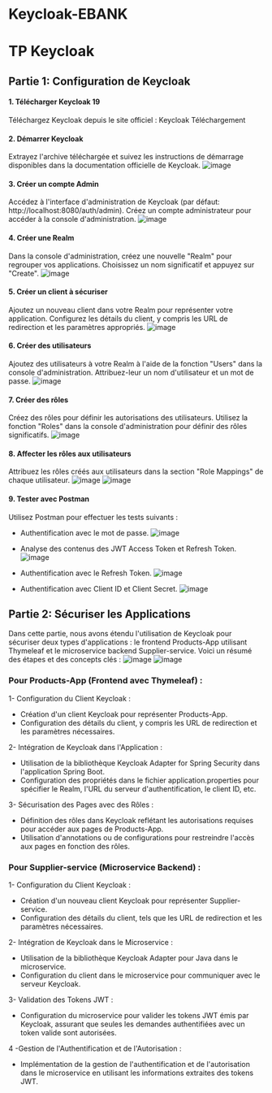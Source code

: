 # Keycloak-EBANK
# TP Keycloak

## Partie 1: Configuration de Keycloak

#### 1. Télécharger Keycloak 19
Téléchargez Keycloak depuis le site officiel : Keycloak Téléchargement

#### 2. Démarrer Keycloak
Extrayez l'archive téléchargée et suivez les instructions de démarrage disponibles dans la documentation officielle de Keycloak.
![image](https://github.com/salma-SABROU/Keycloak_TP/assets/129564311/3f023c56-e8a1-4921-b57c-e6f99ae4080a)

#### 3. Créer un compte Admin
Accédez à l'interface d'administration de Keycloak (par défaut: http://localhost:8080/auth/admin). Créez un compte administrateur pour accéder à la console d'administration.
![image](https://github.com/salma-SABROU/Keycloak_TP/assets/129564311/2c33bff9-4019-4c44-a21f-125d50d7d969)


#### 4. Créer une Realm
Dans la console d'administration, créez une nouvelle "Realm" pour regrouper vos applications. Choisissez un nom significatif et appuyez sur "Create".
![image](https://github.com/salma-SABROU/Keycloak-EBANK/assets/129564311/76764a7a-9636-48e3-ad69-9a1e0295aad1)

#### 5. Créer un client à sécuriser
Ajoutez un nouveau client dans votre Realm pour représenter votre application. Configurez les détails du client, y compris les URL de redirection et les paramètres appropriés.
![image](https://github.com/salma-SABROU/Keycloak-EBANK/assets/129564311/549651b6-9624-4332-9418-fca64f80623c)


#### 6. Créer des utilisateurs
Ajoutez des utilisateurs à votre Realm à l'aide de la fonction "Users" dans la console d'administration. Attribuez-leur un nom d'utilisateur et un mot de passe.
![image](https://github.com/salma-SABROU/Keycloak-EBANK/assets/129564311/fe31d5cd-ced5-4f34-a83d-54c5b103d6b9)

#### 7. Créer des rôles
Créez des rôles pour définir les autorisations des utilisateurs. Utilisez la fonction "Roles" dans la console d'administration pour définir des rôles significatifs.
![image](https://github.com/salma-SABROU/Keycloak-EBANK/assets/129564311/4384699d-ac12-4055-971a-a58a134077cb)

#### 8. Affecter les rôles aux utilisateurs
Attribuez les rôles créés aux utilisateurs dans la section "Role Mappings" de chaque utilisateur.
![image](https://github.com/salma-SABROU/Keycloak-EBANK/assets/129564311/a805c3c5-b1ac-4d55-a524-55a186a84935)
![image](https://github.com/salma-SABROU/Keycloak-EBANK/assets/129564311/eea5b4c2-d4b4-43a4-91b5-c42247701b88)

#### 9. Tester avec Postman
Utilisez Postman pour effectuer les tests suivants :

 - Authentification avec le mot de passe.
![image](https://github.com/salma-SABROU/Keycloak-EBANK/assets/129564311/7a36ffd0-9843-4bf9-b0ba-9d53e3b3a7b2)

 - Analyse des contenus des JWT Access Token et Refresh Token.
![image](https://github.com/salma-SABROU/Keycloak-EBANK/assets/129564311/8fd52cb2-f667-491c-8461-96b4bb16c1df)


 - Authentification avec le Refresh Token.
![image](https://github.com/salma-SABROU/Keycloak-EBANK/assets/129564311/117d56b6-abd0-4b46-9772-eab98e087586)


 - Authentification avec Client ID et Client Secret.
![image](https://github.com/salma-SABROU/Keycloak-EBANK/assets/129564311/2ee0c9ed-8bb9-424e-abf1-1018545d5575)

## Partie 2: Sécuriser les Applications
Dans cette partie, nous avons étendu l'utilisation de Keycloak pour sécuriser deux types d'applications : le frontend Products-App utilisant Thymeleaf et le microservice backend Supplier-service. Voici un résumé des étapes et des concepts clés :
![image](https://github.com/salma-SABROU/Keycloak_TP/assets/129564311/3c765b51-c4b2-452a-b130-a768e7d6457a)
![image](https://github.com/salma-SABROU/Keycloak_TP/assets/129564311/235ed0ed-de77-40aa-93d6-29506f274b6a)

### Pour Products-App (Frontend avec Thymeleaf) :
 
 1- Configuration du Client Keycloak :
  - Création d'un client Keycloak pour représenter Products-App.
  - Configuration des détails du client, y compris les URL de redirection et les paramètres nécessaires.

 2- Intégration de Keycloak dans l'Application :
  - Utilisation de la bibliothèque Keycloak Adapter for Spring Security dans l'application Spring Boot.
  - Configuration des propriétés dans le fichier application.properties pour spécifier le Realm, l'URL du serveur d'authentification, le client ID, etc.

 3- Sécurisation des Pages avec des Rôles :
  - Définition des rôles dans Keycloak reflétant les autorisations requises pour accéder aux pages de Products-App.
  - Utilisation d'annotations ou de configurations pour restreindre l'accès aux pages en fonction des rôles.


### Pour Supplier-service (Microservice Backend) :

 1- Configuration du Client Keycloak :
  - Création d'un nouveau client Keycloak pour représenter Supplier-service.
  - Configuration des détails du client, tels que les URL de redirection et les paramètres nécessaires.

 2- Intégration de Keycloak dans le Microservice :
  - Utilisation de la bibliothèque Keycloak Adapter pour Java dans le microservice.
  - Configuration du client dans le microservice pour communiquer avec le serveur Keycloak.

 3- Validation des Tokens JWT :
  - Configuration du microservice pour valider les tokens JWT émis par Keycloak, assurant que seules les demandes authentifiées avec un token valide sont autorisées.

 4 -Gestion de l'Authentification et de l'Autorisation :
  - Implémentation de la gestion de l'authentification et de l'autorisation dans le microservice en utilisant les informations extraites des tokens JWT.


